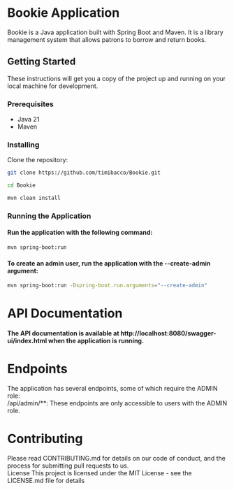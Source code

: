 # Bookie Application

Bookie is a Java application built with Spring Boot and Maven. It is a library management system that allows patrons to borrow and return books.

## Getting Started

These instructions will get you a copy of the project up and running on your local machine for development.

### Prerequisites

- Java 21
- Maven

### Installing

Clone the repository:

```bash
git clone https://github.com/timibacco/Bookie.git

```



```bash
cd Bookie
```

```bash
mvn clean install
```



### Running the Application


#### Run the application with the following command:


```bash
mvn spring-boot:run
```


#### To create an admin user, run the application with the --create-admin argument:


```bash
mvn spring-boot:run -Dspring-boot.run.arguments="--create-admin"
```


# API Documentation
#### The API documentation is available at http://localhost:8080/swagger-ui/index.html when the application is running.


# Endpoints

 The application has several endpoints, some of which require the ADMIN role:  
 /api/admin/**: These endpoints are only accessible to users with the ADMIN role.


# Contributing

Please read CONTRIBUTING.md for details on our code of conduct, and the process for submitting pull requests to us.  
License
This project is licensed under the MIT License - see the LICENSE.md file for details


